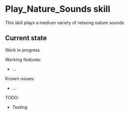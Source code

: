 # Play_Nature_Sounds skill

This skill plays a medium variety of relaxing nature sounds

## Current state
Work in progress

Working features:
 - ...

Known issues:
 - ...

TODO:
 - Testing

